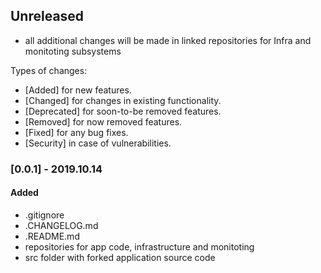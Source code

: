 ## Unreleased

- all additional changes will be made in linked repositories for Infra and monitoting subsystems


Types of changes:

  - [Added] for new features.
  - [Changed] for changes in existing functionality.
  - [Deprecated] for soon-to-be removed features.
  - [Removed] for now removed features.
  - [Fixed] for any bug fixes.
  - [Security] in case of vulnerabilities.



### [0.0.1] - 2019.10.14
#### Added

- .gitignore
- .CHANGELOG.md
- .README.md
- repositories for app code, infrastructure and monitoting
- src folder with forked application source code
